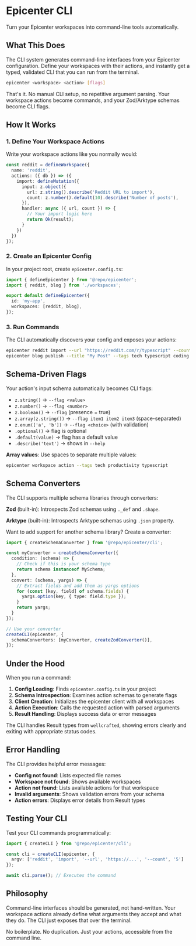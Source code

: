 # Epicenter CLI

Turn your Epicenter workspaces into command-line tools automatically.

## What This Does

The CLI system generates command-line interfaces from your Epicenter configuration. Define your workspaces with their actions, and instantly get a typed, validated CLI that you can run from the terminal.

```bash
epicenter <workspace> <action> [flags]
```

That's it. No manual CLI setup, no repetitive argument parsing. Your workspace actions become commands, and your Zod/Arktype schemas become CLI flags.

## How It Works

### 1. Define Your Workspace Actions

Write your workspace actions like you normally would:

```typescript
const reddit = defineWorkspace({
  name: 'reddit',
  actions: ({ db }) => ({
    import: defineMutation({
      input: z.object({
        url: z.string().describe('Reddit URL to import'),
        count: z.number().default(10).describe('Number of posts'),
      }),
      handler: async ({ url, count }) => {
        // Your import logic here
        return Ok(result);
      }
    })
  })
});
```

### 2. Create an Epicenter Config

In your project root, create `epicenter.config.ts`:

```typescript
import { defineEpicenter } from '@repo/epicenter';
import { reddit, blog } from './workspaces';

export default defineEpicenter({
  id: 'my-app',
  workspaces: [reddit, blog],
});
```

### 3. Run Commands

The CLI automatically discovers your config and exposes your actions:

```bash
epicenter reddit import --url "https://reddit.com/r/typescript" --count 25
epicenter blog publish --title "My Post" --tags tech typescript coding
```

## Schema-Driven Flags

Your action's input schema automatically becomes CLI flags:

- `z.string()` → `--flag <value>`
- `z.number()` → `--flag <number>`
- `z.boolean()` → `--flag` (presence = true)
- `z.array(z.string())` → `--flag item1 item2 item3` (space-separated)
- `z.enum(['a', 'b'])` → `--flag <choice>` (with validation)
- `.optional()` → flag is optional
- `.default(value)` → flag has a default value
- `.describe('text')` → shows in `--help`

**Array values**: Use spaces to separate multiple values:
```bash
epicenter workspace action --tags tech productivity typescript
```

## Schema Converters

The CLI supports multiple schema libraries through converters:

**Zod** (built-in): Introspects Zod schemas using `._def` and `.shape`.

**Arktype** (built-in): Introspects Arktype schemas using `.json` property.

Want to add support for another schema library? Create a converter:

```typescript
import { createSchemaConverter } from '@repo/epicenter/cli';

const myConverter = createSchemaConverter({
  condition: (schema) => {
    // Check if this is your schema type
    return schema instanceof MySchema;
  },
  convert: (schema, yargs) => {
    // Extract fields and add them as yargs options
    for (const [key, field] of schema.fields) {
      yargs.option(key, { type: field.type });
    }
    return yargs;
  }
});

// Use your converter
createCLI(epicenter, {
  schemaConverters: [myConverter, createZodConverter()],
});
```

## Under the Hood

When you run a command:

1. **Config Loading**: Finds `epicenter.config.ts` in your project
2. **Schema Introspection**: Examines action schemas to generate flags
3. **Client Creation**: Initializes the epicenter client with all workspaces
4. **Action Execution**: Calls the requested action with parsed arguments
5. **Result Handling**: Displays success data or error messages

The CLI handles Result types from `wellcrafted`, showing errors clearly and exiting with appropriate status codes.

## Error Handling

The CLI provides helpful error messages:

- **Config not found**: Lists expected file names
- **Workspace not found**: Shows available workspaces
- **Action not found**: Lists available actions for that workspace
- **Invalid arguments**: Shows validation errors from your schema
- **Action errors**: Displays error details from Result types

## Testing Your CLI

Test your CLI commands programmatically:

```typescript
import { createCLI } from '@repo/epicenter/cli';

const cli = createCLI(epicenter, {
  argv: ['reddit', 'import', '--url', 'https://...', '--count', '5']
});

await cli.parse(); // Executes the command
```

## Philosophy

Command-line interfaces should be generated, not hand-written. Your workspace actions already define what arguments they accept and what they do. The CLI just exposes that over the terminal.

No boilerplate. No duplication. Just your actions, accessible from the command line.
